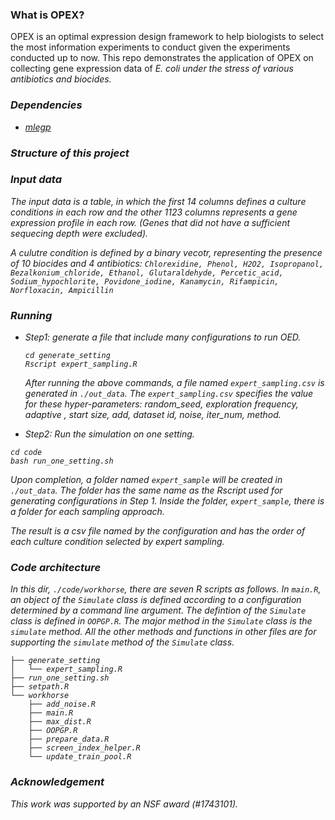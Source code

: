 ### What is OPEX?

OPEX is an optimal expression design framework to help biologists to select the most information experiments to conduct given the experiments conducted up to now. This repo demonstrates the application of OPEX on collecting gene expression data of <em>E. coli<em> under the stress of various antibiotics and biocides.

### Dependencies
* [mlegp](https://cran.r-project.org/web/packages/mlegp/index.html)

### Structure of this project

### Input data
The input data is a table, in which the first 14 columns defines a culture conditions in each row and the other 1123 columns represents a gene expression profile in each row. (Genes that did not have a sufficient sequecing depth were excluded). 

A culutre condition is defined by a binary vecotr, representing the presence of 10 biocides and 4 antibiotics: ```Chlorexidine, Phenol, H2O2, Isopropanol, Bezalkonium_chloride, Ethanol, Glutaraldehyde, Percetic_acid, Sodium_hypochlorite, Povidone_iodine, Kanamycin, Rifampicin, Norfloxacin, Ampicillin```

### Running
* Step1: generate a file that include many configurations to run OED.
  ```
  cd generate_setting
  Rscript expert_sampling.R
  ```
  After running the above commands, a file named ```expert_sampling.csv``` is generated in ```./out_data```. The ```expert_sampling.csv``` specifies the value for these hyper-parameters: random_seed, exploration frequency, adaptive , start size, add, dataset id, noise, iter_num, method. 

* Step2: Run the simulation on one setting.
```
cd code
bash run_one_setting.sh
```

Upon completion, a folder named ```expert_sample``` will be created in ```./out_data```. The folder has the same name as the Rscript used for generating configurations in Step 1. Inside the folder, ```expert_sample```, there is a folder for each sampling approach.

The result is a csv file named by the configuration and has the order of each culture condition selected by expert sampling.

### Code architecture
In this dir, ```./code/workhorse```, there are seven R scripts as follows. In ```main.R```, an object of the ```Simulate``` class is defined according to a configuration determined by a command line argument. The defintion of the ```Simulate``` class is defined in ```OOPGP.R```. The major method in the ```Simulate``` class is the ```simulate``` method. All the other methods and functions in other files are for supporting the ```simulate``` method of the ```Simulate``` class.

```
├── generate_setting
│   └── expert_sampling.R
├── run_one_setting.sh
├── setpath.R
└── workhorse
    ├── add_noise.R
    ├── main.R
    ├── max_dist.R
    ├── OOPGP.R
    ├── prepare_data.R
    ├── screen_index_helper.R
    └── update_train_pool.R

```


### Acknowledgement
This work was supported by an NSF award (#1743101).


